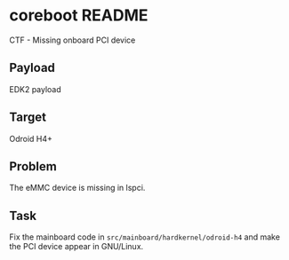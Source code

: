 coreboot README
===============

CTF - Missing onboard PCI device

## Payload

EDK2 payload

## Target

Odroid H4+

## Problem

The eMMC device is missing in lspci.

## Task

Fix the mainboard code in `src/mainboard/hardkernel/odroid-h4` and make the PCI device appear in
GNU/Linux.
